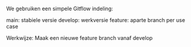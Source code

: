 We gebruiken een simpele Gitflow indeling:

main: stabiele versie
develop: werkversie
feature: aparte branch per use case

Werkwijze:
Maak een nieuwe feature branch vanaf develop
